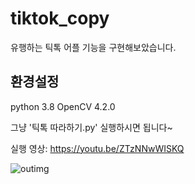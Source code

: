 # tiktok_copy

유행하는 틱톡 어플 기능을 구현해보았습니다.

## 환경설정
python 3.8
OpenCV 4.2.0

그냥 '틱톡 따라하기.py' 실행하시면 됩니다~

실행 영상: https://youtu.be/ZTzNNwWISKQ

![outimg](https://user-images.githubusercontent.com/59414764/101982127-1f7d8900-3cb5-11eb-98ab-81ca35ad0baf.png)
